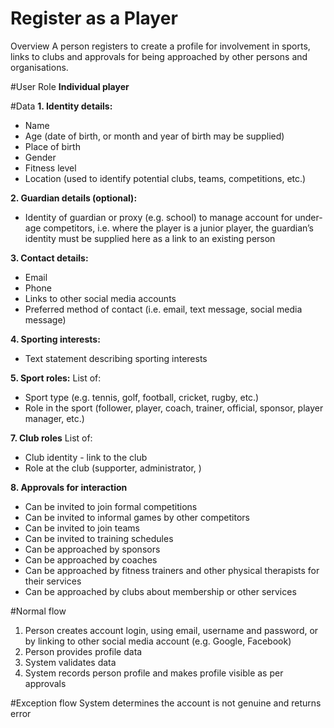 # Register as a Player

Overview
A person registers to create a profile for involvement in sports, links to clubs and approvals for being approached by other persons and organisations.

#User Role
**Individual player**

#Data
**1. Identity details:**
- Name
- Age (date of birth, or month and year of birth may be supplied)
- Place of birth
- Gender
- Fitness level
- Location (used to identify potential clubs, teams, competitions, etc.)

**2. Guardian details (optional):**
- Identity of guardian or proxy (e.g. school) to manage account for under-age competitors, i.e. where the player is a junior player, the guardian’s identity must be supplied here as a link to an existing person

**3. Contact details:**
- Email
- Phone
- Links to other social media accounts
- Preferred method of contact (i.e. email, text message, social media message)

**4. Sporting interests:**
- Text statement describing sporting interests

**5. Sport roles:**
List of:
- Sport type (e.g. tennis, golf, football, cricket, rugby, etc.)
- Role in the sport (follower, player, coach, trainer, official, sponsor, player manager, etc.)

**7. Club roles**
List of:
- Club identity - link to the club
- Role at the club (supporter, administrator, )

**8. Approvals for interaction**
- Can be invited to join formal competitions 
- Can be invited to informal games by other competitors
- Can be invited to join teams
- Can be invited to training schedules
- Can be approached by sponsors
- Can be approached by coaches
- Can be approached by fitness trainers and other physical therapists for their services
- Can be approached by clubs about membership or other services


#Normal flow
1. Person creates account login, using email, username and password, or by linking to other social media account (e.g. Google, Facebook)
2. Person provides profile data
3. System validates data
3. System records person profile and makes profile visible as per approvals

#Exception flow
System determines the account is not genuine and returns error
